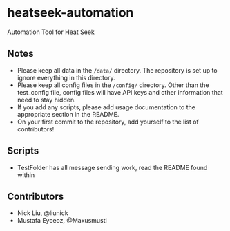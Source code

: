 # heatseek-automation
Automation Tool for Heat Seek

## Notes

* Please keep all data in the `/data/` directory. The repository is set up to ignore everything in this directory.
* Please keep all config files in the `/config/` directory. Other than the test_config file, config files will have API keys and other information that need to stay hidden.
* If you add any scripts, please add usage documentation to the appropriate section in the README.
* On your first commit to the repository, add yourself to the list of contributors!

## Scripts

* TestFolder has all message sending work, read the README found within

## Contributors
* Nick Liu, @liunick
* Mustafa Eyceoz, @Maxusmusti
